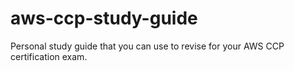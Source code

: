 # aws-ccp-study-guide
Personal study guide that you can use to revise for your AWS CCP certification exam.
